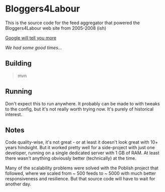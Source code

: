 # Bloggers4Labour

This is the source code for the feed aggregator that powered the Bloggers4Labour web site from 2005-2008 (ish)

[Google will tell you more](https://www.google.co.uk/search?q=bloggers4labour&oq=bloggers4labour)

_We had some good times..._

## Building

   > mvn

## Running

Don't expect this to run anywhere. It probably can be made to with tweaks to the config, but it's not really worth trying now. It's purely of historical interest.

## Notes

Code quality-wise, it's not great - or at least it doesn't look great with 10+ years hindsight. But it worked pretty well for a side-project with just one developer, running on a single dedicated server with 1 GB of RAM. At least there wasn't anything obviously better (technically) at the time.

Many of the scalability problems were solved with the Poblish project that followed, where we scaled from ~ 500 feeds to ~ 5000 with much better responsiveness and resilience. But that source code will have to wait for another day.